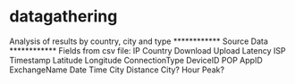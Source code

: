 # datagathering
Analysis of results by country, city and type
************ Source Data ************
Fields from csv file:
IP	Country	Download	Upload	Latency	ISP	Timestamp	Latitude	Longitude	ConnectionType	DeviceID	POP	AppID	ExchangeName	Date Time	City Distance	City?	Hour	Peak?

